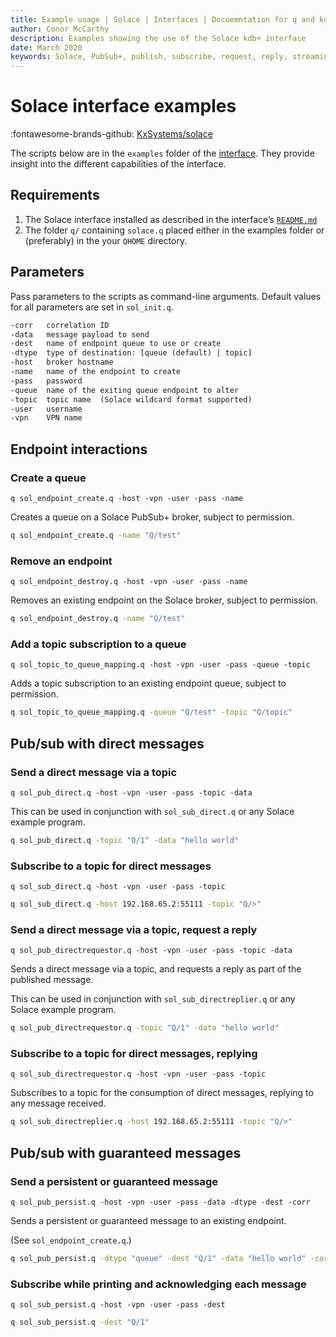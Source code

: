 ```yaml
---
title: Example usage | Solace | Interfaces | Docuemntation for q and kdb+
author: Conor McCarthy
description: Examples showing the use of the Solace kdb+ interface
date: March 2020
keywords: Solace, PubSub+, publish, subscribe, request, reply, streaming
---
```


# Solace interface examples

:fontawesome-brands-github:
[KxSystems/solace](https://github.com/KxSystems/solace)

The scripts below are in the `examples` folder of the [interface](https://github.com/KxSystems/solace/tree/master/examples). 
They provide insight into the different capabilities of the interface.


## Requirements

1. The Solace interface installed as described in the interface’s [`README.md`](https://github.com/kxsystems/solace/blob/master/README.md)
2. The folder `q/` containing `solace.q` placed either in the examples folder or (preferably) in the your `QHOME` directory.

## Parameters

Pass parameters to the scripts as command-line arguments.
Default values for all parameters are set in `sol_init.q`.

```txt
-corr   correlation ID
-data   message payload to send
-dest   name of endpoint queue to use or create
-dtype  type of destination: [queue (default) | topic]
-host   broker hostname
-name   name of the endpoint to create
-pass   password
-queue  name of the exiting queue endpoint to alter
-topic  topic name  (Solace wildcard format supported)
-user   username
-vpn    VPN name
```


## Endpoint interactions

### Create a queue

`q sol_endpoint_create.q -host -vpn -user -pass -name`

Creates a queue on a Solace PubSub+ broker, subject to permission.

```bash
q sol_endpoint_create.q -name "Q/test"
```


### Remove an endpoint

`q sol_endpoint_destroy.q -host -vpn -user -pass -name`

Removes an existing endpoint on the Solace broker, subject to permission.

```bash
q sol_endpoint_destroy.q -name "Q/test"
```


### Add a topic subscription to a queue

`q sol_topic_to_queue_mapping.q -host -vpn -user -pass -queue -topic`

Adds a topic subscription to an existing endpoint queue, subject to permission.

```bash
q sol_topic_to_queue_mapping.q -queue "Q/test" -topic "Q/topic"
```


## Pub/sub with direct messages


### Send a direct message via a topic

`q sol_pub_direct.q -host -vpn -user -pass -topic -data`

This can be used in conjunction with `sol_sub_direct.q` or any Solace example program.

```bash
q sol_pub_direct.q -topic "Q/1" -data "hello world"
```


### Subscribe to a topic for direct messages

`q sol_sub_direct.q -host -vpn -user -pass -topic`

```bash
q sol_sub_direct.q -host 192.168.65.2:55111 -topic "Q/>"
```


### Send a direct message via a topic, request a reply

`q sol_pub_directrequestor.q -host -vpn -user -pass -topic -data`

Sends a direct message via a topic, and requests a reply as part of the published message.

This can be used in conjunction with `sol_sub_directreplier.q` or any Solace example program.

```bash
q sol_pub_directrequestor.q -topic "Q/1" -data "hello world"
```

### Subscribe to a topic for direct messages, replying

`q sol_sub_directrequestor.q -host -vpn -user -pass -topic`

Subscribes to a topic for the consumption of direct messages, replying to any message received.

```bash
q sol_sub_directreplier.q -host 192.168.65.2:55111 -topic "Q/>"
```


## Pub/sub with guaranteed messages

### Send a persistent or guaranteed message

`q sol_pub_persist.q -host -vpn -user -pass -data -dtype -dest -corr`

Sends a persistent or guaranteed message to an existing endpoint.

(See `sol_endpoint_create.q`.)

```bash
q sol_pub_persist.q -dtype "queue" -dest "Q/1" -data "hello world" -corr 555
```

### Subscribe while printing and acknowledging each message

`q sol_sub_persist.q -host -vpn -user -pass -dest`

```bash
q sol_sub_persist.q -dest "Q/1"
```

